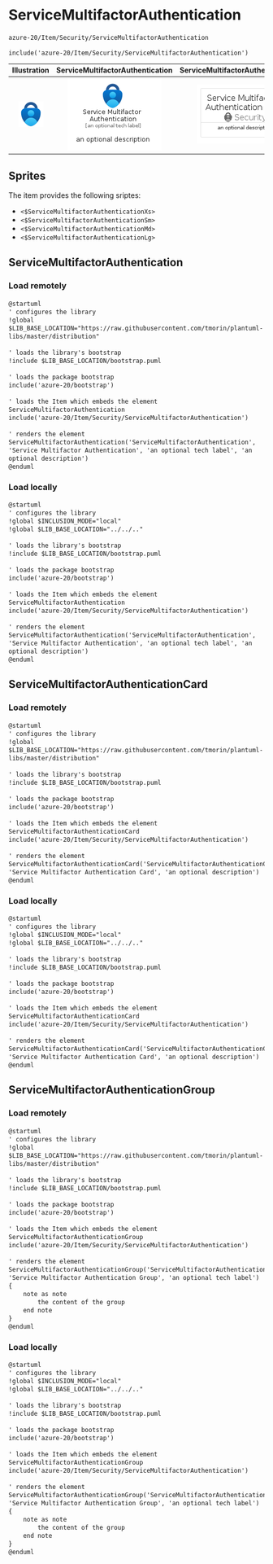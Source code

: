 # ServiceMultifactorAuthentication


```text
azure-20/Item/Security/ServiceMultifactorAuthentication
```

```text
include('azure-20/Item/Security/ServiceMultifactorAuthentication')
```



| Illustration | ServiceMultifactorAuthentication | ServiceMultifactorAuthenticationCard | ServiceMultifactorAuthenticationGroup |
| :---: | :---: | :---: | :---: |
| ![illustration for Illustration](../../../azure-20/Item/Security/ServiceMultifactorAuthentication.png) | ![illustration for ServiceMultifactorAuthentication](../../../azure-20/Item/Security/ServiceMultifactorAuthentication.Local.png) | ![illustration for ServiceMultifactorAuthenticationCard](../../../azure-20/Item/Security/ServiceMultifactorAuthenticationCard.Local.png) | ![illustration for ServiceMultifactorAuthenticationGroup](../../../azure-20/Item/Security/ServiceMultifactorAuthenticationGroup.Local.png) |



## Sprites
The item provides the following sriptes:

- `<$ServiceMultifactorAuthenticationXs>`
- `<$ServiceMultifactorAuthenticationSm>`
- `<$ServiceMultifactorAuthenticationMd>`
- `<$ServiceMultifactorAuthenticationLg>`





## ServiceMultifactorAuthentication

### Load remotely
```plantuml
@startuml
' configures the library
!global $LIB_BASE_LOCATION="https://raw.githubusercontent.com/tmorin/plantuml-libs/master/distribution"

' loads the library's bootstrap
!include $LIB_BASE_LOCATION/bootstrap.puml

' loads the package bootstrap
include('azure-20/bootstrap')

' loads the Item which embeds the element ServiceMultifactorAuthentication
include('azure-20/Item/Security/ServiceMultifactorAuthentication')

' renders the element
ServiceMultifactorAuthentication('ServiceMultifactorAuthentication', 'Service Multifactor Authentication', 'an optional tech label', 'an optional description')
@enduml
```

### Load locally
```plantuml
@startuml
' configures the library
!global $INCLUSION_MODE="local"
!global $LIB_BASE_LOCATION="../../.."

' loads the library's bootstrap
!include $LIB_BASE_LOCATION/bootstrap.puml

' loads the package bootstrap
include('azure-20/bootstrap')

' loads the Item which embeds the element ServiceMultifactorAuthentication
include('azure-20/Item/Security/ServiceMultifactorAuthentication')

' renders the element
ServiceMultifactorAuthentication('ServiceMultifactorAuthentication', 'Service Multifactor Authentication', 'an optional tech label', 'an optional description')
@enduml
```

## ServiceMultifactorAuthenticationCard

### Load remotely
```plantuml
@startuml
' configures the library
!global $LIB_BASE_LOCATION="https://raw.githubusercontent.com/tmorin/plantuml-libs/master/distribution"

' loads the library's bootstrap
!include $LIB_BASE_LOCATION/bootstrap.puml

' loads the package bootstrap
include('azure-20/bootstrap')

' loads the Item which embeds the element ServiceMultifactorAuthenticationCard
include('azure-20/Item/Security/ServiceMultifactorAuthentication')

' renders the element
ServiceMultifactorAuthenticationCard('ServiceMultifactorAuthenticationCard', 'Service Multifactor Authentication Card', 'an optional description')
@enduml
```

### Load locally
```plantuml
@startuml
' configures the library
!global $INCLUSION_MODE="local"
!global $LIB_BASE_LOCATION="../../.."

' loads the library's bootstrap
!include $LIB_BASE_LOCATION/bootstrap.puml

' loads the package bootstrap
include('azure-20/bootstrap')

' loads the Item which embeds the element ServiceMultifactorAuthenticationCard
include('azure-20/Item/Security/ServiceMultifactorAuthentication')

' renders the element
ServiceMultifactorAuthenticationCard('ServiceMultifactorAuthenticationCard', 'Service Multifactor Authentication Card', 'an optional description')
@enduml
```

## ServiceMultifactorAuthenticationGroup

### Load remotely
```plantuml
@startuml
' configures the library
!global $LIB_BASE_LOCATION="https://raw.githubusercontent.com/tmorin/plantuml-libs/master/distribution"

' loads the library's bootstrap
!include $LIB_BASE_LOCATION/bootstrap.puml

' loads the package bootstrap
include('azure-20/bootstrap')

' loads the Item which embeds the element ServiceMultifactorAuthenticationGroup
include('azure-20/Item/Security/ServiceMultifactorAuthentication')

' renders the element
ServiceMultifactorAuthenticationGroup('ServiceMultifactorAuthenticationGroup', 'Service Multifactor Authentication Group', 'an optional tech label') {
    note as note
        the content of the group
    end note
}
@enduml
```

### Load locally
```plantuml
@startuml
' configures the library
!global $INCLUSION_MODE="local"
!global $LIB_BASE_LOCATION="../../.."

' loads the library's bootstrap
!include $LIB_BASE_LOCATION/bootstrap.puml

' loads the package bootstrap
include('azure-20/bootstrap')

' loads the Item which embeds the element ServiceMultifactorAuthenticationGroup
include('azure-20/Item/Security/ServiceMultifactorAuthentication')

' renders the element
ServiceMultifactorAuthenticationGroup('ServiceMultifactorAuthenticationGroup', 'Service Multifactor Authentication Group', 'an optional tech label') {
    note as note
        the content of the group
    end note
}
@enduml
```

